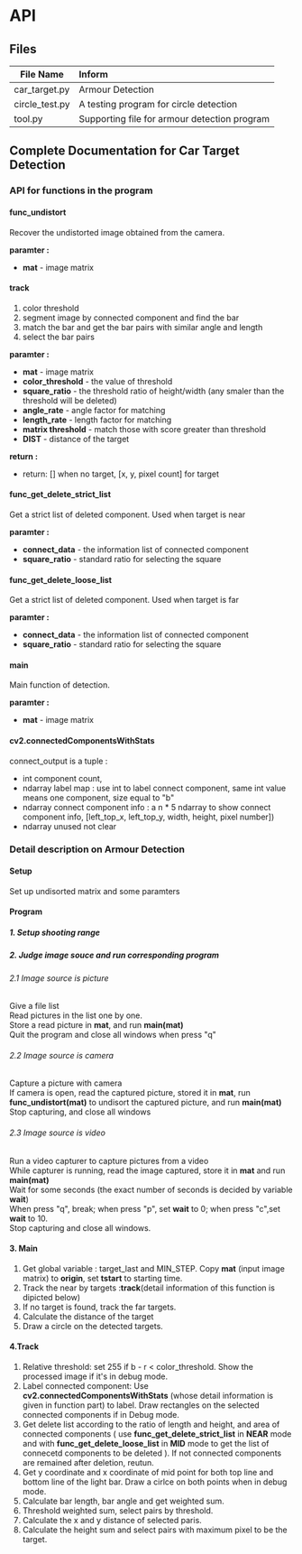 # API

## Files
|File Name| Inform|
|------------|:----|
|car_target.py| Armour Detection |
|circle_test.py| A testing program for circle detection|
|tool.py| Supporting file for armour detection program |

## Complete Documentation for Car Target Detection

### API for functions in the program
#### func_undistort
Recover the undistorted image obtained from the camera. </br>

<b>paramter :</b>
* <b>mat</b> - image matrix

#### track
1. color threshold
2. segment image by connected component and find the bar
3. match the bar and get the bar pairs with similar angle and length
4. select the bar pairs</br>

<b>paramter :</b>
* <b>mat</b> - image matrix
* <b>color_threshold</b> - the value of threshold
* <b>square_ratio</b> - the threshold ratio of height/width (any smaler than the threshold will be deleted)
* <b>angle_rate</b> - angle factor for matching
* <b>length_rate</b> - length factor for matching
* <b>matrix threshold</b> - match those with score greater than threshold
* <b>DIST</b> - distance of the target

<b> return :</b>
* return: [] when no target, [x, y, pixel count] for target

#### func_get_delete_strict_list
Get a strict list of deleted component. Used when target is near

<b>paramter :</b>
* <b>connect_data</b> - the information list of connected component
* <b>square_ratio</b> - standard ratio for selecting the square

#### func_get_delete_loose_list

Get a strict list of deleted component. Used when target is far

<b>paramter :</b>
* <b>connect_data</b> - the information list of connected component
* <b>square_ratio</b> - standard ratio for selecting the square

#### main
Main function of detection.

<b>paramter :</b>
* <b>mat</b> - image matrix

#### cv2.connectedComponentsWithStats

connect_output is a tuple :
- int component count,
- ndarray label map : use int to label connect  component, same int value means one component, size equal to "b"
- ndarray connect component info : a n * 5 ndarray to show connect component info, [left_top_x, left_top_y, width, height, pixel number])
- ndarray unused not clear


### Detail description on Armour Detection

#### Setup
Set up undisorted matrix and some paramters

#### Program

##### 1. Setup shooting range

##### 2. Judge image souce and run corresponding program

###### 2.1 Image source is picture<br>

Give a file list<br>
Read pictures in the list one by one.<br>
Store a read picture in <b>mat</b>, and run <b>main(mat)</b> <br>
Quit the program and close all windows when press "q"<br>
###### 2.2 Image source is camera

Capture a picture with camera<br>
If camera is open, read the captured picture, stored it in <b>mat</b>, run <b>func_undistort(mat)</b> to undisort the captured picture, and run <b>main(mat)</b><br>
Stop capturing, and close all windows

###### 2.3 Image source is video

Run a video capturer to capture pictures from a video<br>
While capturer is running, read the image captured, store it in <b>mat</b> and run <b>main(mat)</b><br>
Wait for some seconds (the exact number of seconds is decided by variable <b>wait</b>)<br>
When press "q", break; when press "p", set <b>wait</b> to 0; when press "c",set <b>wait</b> to 10.<br>
Stop capturing and close all windows.

#### 3. Main
1. Get global variable : target_last and MIN_STEP. Copy <b>mat</b> (input image matrix) to <b>origin</b>, set <b>tstart</b> to starting time.
2. Track the near by targets :<b>track</b>(detail information of this function is dipicted below)
3. If no target is found, track the far targets.
4. Calculate the distance of the target
5. Draw a circle on the detected targets.

#### 4.Track
1. Relative threshold: set 255 if b - r < color_threshold. Show the processed image if it's in debug mode.<br>
2. Label connected component: Use <b>cv2.connectedComponentsWithStats</b> (whose detail information is given in function part) to label. Draw rectangles on the selected connected components if in Debug mode.
3. Get delete list according to the ratio of length and height, and area of connected components ( use <b>func_get_delete_strict_list</b> in <b>NEAR</b> mode and with <b>func_get_delete_loose_list</b> in <b>MID</b> mode to get the list of connecetd components to be deleted ). If not connected components are remained after deletion, reutun.
4. Get y coordinate and x coordinate of mid point for both top line and bottom line of the light bar. Draw a cirlce on both points when in debug mode.
5. Calculate bar length, bar angle and get weighted sum.
6. Threshold weighted sum, select pairs by threshold.
7. Calculate the x and y distance of selected paris.
8. Calculate the height sum and select pairs with maximum pixel to be the target. 
